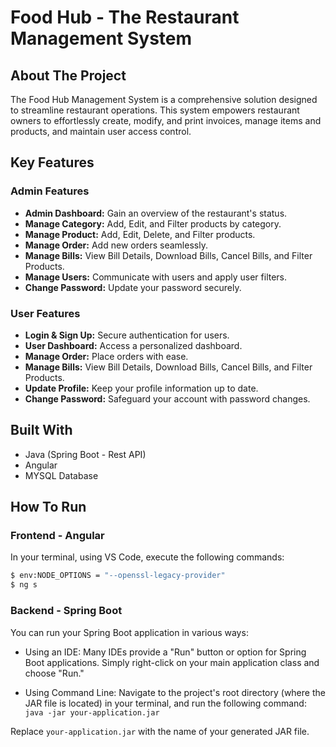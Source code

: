 # Food Hub - The Restaurant Management System

## About The Project

The Food Hub Management System is a comprehensive solution designed to streamline restaurant operations. This system empowers restaurant owners to effortlessly create, modify, and print invoices, manage items and products, and maintain user access control.

## Key Features

### Admin Features
- **Admin Dashboard:** Gain an overview of the restaurant's status.
- **Manage Category:** Add, Edit, and Filter products by category.
- **Manage Product:** Add, Edit, Delete, and Filter products.
- **Manage Order:** Add new orders seamlessly.
- **Manage Bills:** View Bill Details, Download Bills, Cancel Bills, and Filter Products.
- **Manage Users:** Communicate with users and apply user filters.
- **Change Password:** Update your password securely.

### User Features
- **Login & Sign Up:** Secure authentication for users.
- **User Dashboard:** Access a personalized dashboard.
- **Manage Order:** Place orders with ease.
- **Manage Bills:** View Bill Details, Download Bills, Cancel Bills, and Filter Products.
- **Update Profile:** Keep your profile information up to date.
- **Change Password:** Safeguard your account with password changes.

## Built With
- Java (Spring Boot - Rest API)
- Angular
- MYSQL Database

## How To Run

### Frontend - Angular

In your terminal, using VS Code, execute the following commands:

```bash
$ env:NODE_OPTIONS = "--openssl-legacy-provider"
$ ng s
```

### Backend - Spring Boot
You can run your Spring Boot application in various ways:

- Using an IDE: Many IDEs provide a "Run" button or option for Spring Boot applications. Simply right-click on your main application class and choose "Run."

- Using Command Line: Navigate to the project's root directory (where the JAR file is located) in your terminal, and run the following command: `java -jar your-application.jar`

Replace `your-application.jar` with the name of your generated JAR file.



